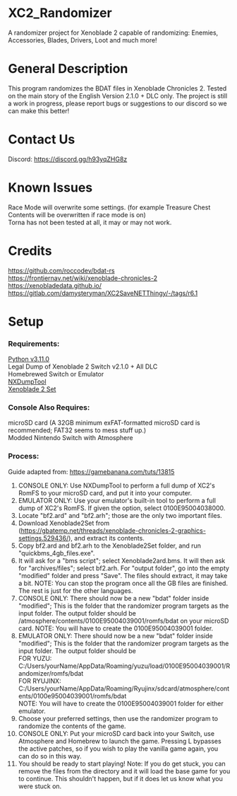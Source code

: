# XC2_Randomizer
A randomizer project for Xenoblade 2 capable of randomizing: Enemies, Accessories, Blades, Drivers, Loot and much more!


# General Description
This program randomizes the BDAT files in Xenoblade Chronicles 2. Tested on the main story of the English Version 2.1.0 + DLC only. The project is still a work in progress, please report bugs or suggestions to our discord so we can make this better!

# Contact Us
Discord: https://discord.gg/h93yqZHG8z

# Known Issues
Race Mode will overwrite some settings. (for example Treasure Chest Contents will be overwritten if race mode is on)\
Torna has not been tested at all, it may or may not work.


# Credits
https://github.com/roccodev/bdat-rs \
https://frontiernav.net/wiki/xenoblade-chronicles-2 \
https://xenobladedata.github.io/ \
https://gitlab.com/damysteryman/XC2SaveNETThingy/-/tags/r6.1 

# Setup

### Requirements:
[Python v3.11.0](https://www.python.org/downloads/release/python-3110/)\
Legal Dump of Xenoblade 2 Switch v2.1.0 + All DLC\
Homebrewed Switch or Emulator\
[NXDumpTool](https://github.com/DarkMatterCore/nxdumptool)\
[Xenoblade 2 Set](https://gbatemp.net/threads/xenoblade-chronicles-2-graphics-settings.529436/)

### Console Also Requires:
microSD card (A 32GB minimum exFAT-formatted microSD card is recommended; FAT32 seems to mess stuff up.)\
Modded Nintendo Switch with Atmosphere


### Process:
Guide adapted from: https://gamebanana.com/tuts/13815 

1. CONSOLE ONLY: Use NXDumpTool to perform a full dump of XC2's RomFS to your microSD card, and put it into your computer.
2. EMULATOR ONLY: Use your emulator's built-in tool to perform a full dump of XC2's RomFS. If given the option, select 0100E95004038000.
3. Locate "bf2.ard" and "bf2.arh"; those are the only two important files.
4. Download Xenoblade2Set from (https://gbatemp.net/threads/xenoblade-chronicles-2-graphics-settings.529436/), and extract its contents.
5. Copy bf2.ard and bf2.arh to the Xenoblade2Set folder, and run "quickbms_4gb_files.exe".
6. It will ask for a "bms script"; select Xenoblade2ard.bms. It will then ask for "archives/files"; select bf2.arh. For "output folder", go into the empty "modified" folder and press "Save". The files should extract, it may take a bit. NOTE: You can stop the program once all the GB files are finished. The rest is just for the other languages.
7. CONSOLE ONLY: There should now be a new "bdat" folder inside "modified"; This is the folder that the randomizer program targets as the input folder. The output folder should be /atmosphere/contents/0100E95004039001/romfs/bdat on your microSD card. NOTE: You will have to create the 0100E95004039001 folder.
8. EMULATOR ONLY: There should now be a new "bdat" folder inside "modified"; This is the folder that the randomizer program targets as the input folder. The output folder should be\
FOR YUZU: C:/Users/yourName/AppData/Roaming/yuzu/load/0100E95004039001/Randomizer/romfs/bdat\
FOR RYUJINX: C:/Users/yourName/AppData/Roaming/Ryujinx/sdcard/atmosphere/contents/0100e95004039001/romfs/bdat\
NOTE: You will have to create the 0100E95004039001 folder for either emulator.
9. Choose your preferred settings, then use the randomizer program to randomize the contents of the game.
10. CONSOLE ONLY: Put your microSD card back into your Switch, use Atmosphere and Homebrew to launch the game. Pressing L bypasses the active patches, so if you wish to play the vanilla game again, you can do so in this way.
11. You should be ready to start playing! Note: If you do get stuck, you can remove the files from the directory and it will load the base game for you to continue. This shouldn't happen, but if it does let us know what you were stuck on.